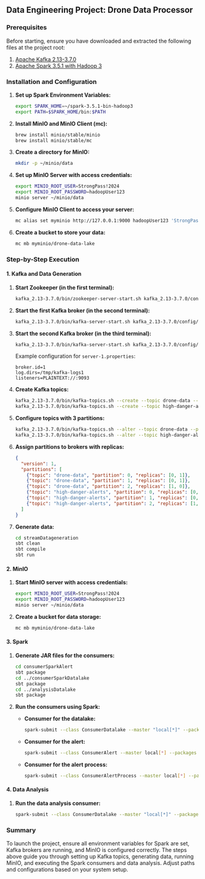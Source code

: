 ## Data Engineering Project: Drone Data Processor

### Prerequisites

Before starting, ensure you have downloaded and extracted the following files at the project root:

1. [Apache Kafka 2.13-3.7.0](https://www.apache.org/dyn/closer.cgi?path=/kafka/3.7.0/kafka_2.13-3.7.0.tgz)
2. [Apache Spark 3.5.1 with Hadoop 3](https://spark.apache.org/downloads.html)

### Installation and Configuration

1. **Set up Spark Environment Variables:**

   ```sh
   export SPARK_HOME=~/spark-3.5.1-bin-hadoop3
   export PATH=$SPARK_HOME/bin:$PATH
   ```

2. **Install MinIO and MinIO Client (mc):**

   ```sh
   brew install minio/stable/minio
   brew install minio/stable/mc
   ```

3. **Create a directory for MinIO:**

   ```sh
   mkdir -p ~/minio/data
   ```

4. **Set up MinIO Server with access credentials:**

   ```sh
   export MINIO_ROOT_USER=StrongPass!2024
   export MINIO_ROOT_PASSWORD=hadoopUser123
   minio server ~/minio/data
   ```

5. **Configure MinIO Client to access your server:**

   ```sh
   mc alias set myminio http://127.0.0.1:9000 hadoopUser123 'StrongPass!2024'
   ```

6. **Create a bucket to store your data:**

   ```sh
   mc mb myminio/drone-data-lake
   ```

### Step-by-Step Execution

#### 1. Kafka and Data Generation

1. **Start Zookeeper (in the first terminal):**

   ```sh
   kafka_2.13-3.7.0/bin/zookeeper-server-start.sh kafka_2.13-3.7.0/config/zookeeper.properties
   ```

2. **Start the first Kafka broker (in the second terminal):**

   ```sh
   kafka_2.13-3.7.0/bin/kafka-server-start.sh kafka_2.13-3.7.0/config/server.properties
   ```

3. **Start the second Kafka broker (in the third terminal):**

   ```sh
   kafka_2.13-3.7.0/bin/kafka-server-start.sh kafka_2.13-3.7.0/config/server-1.properties
   ```

   Example configuration for `server-1.properties`:

   ```properties
   broker.id=1
   log.dirs=/tmp/kafka-logs1
   listeners=PLAINTEXT://:9093
   ```

4. **Create Kafka topics:**

   ```sh
   kafka_2.13-3.7.0/bin/kafka-topics.sh --create --topic drone-data --bootstrap-server localhost:9092
   kafka_2.13-3.7.0/bin/kafka-topics.sh --create --topic high-danger-alerts --bootstrap-server localhost:9092
   ```

5. **Configure topics with 3 partitions:**

   ```sh
   kafka_2.13-3.7.0/bin/kafka-topics.sh --alter --topic drone-data --partitions 3 --bootstrap-server localhost:9092
   kafka_2.13-3.7.0/bin/kafka-topics.sh --alter --topic high-danger-alerts --partitions 3 --bootstrap-server localhost:9092
   ```

6. **Assign partitions to brokers with replicas:**

   ```json
   {
     "version": 1,
     "partitions": [
       {"topic": "drone-data", "partition": 0, "replicas": [0, 1]},
       {"topic": "drone-data", "partition": 1, "replicas": [0, 1]},
       {"topic": "drone-data", "partition": 2, "replicas": [1, 0]},
       {"topic": "high-danger-alerts", "partition": 0, "replicas": [0, 1]},
       {"topic": "high-danger-alerts", "partition": 1, "replicas": [0, 1]},
       {"topic": "high-danger-alerts", "partition": 2, "replicas": [1, 0]}
     ]
   }
   ```

7. **Generate data:**

   ```sh
   cd streamDatageneration
   sbt clean
   sbt compile
   sbt run
   ```

#### 2. MinIO

1. **Start MinIO server with access credentials:**

   ```sh
   export MINIO_ROOT_USER=StrongPass!2024
   export MINIO_ROOT_PASSWORD=hadoopUser123
   minio server ~/minio/data
   ```

2. **Create a bucket for data storage:**

   ```sh
   mc mb myminio/drone-data-lake
   ```

#### 3. Spark

1. **Generate JAR files for the consumers:**

   ```sh
   cd consumerSparkAlert
   sbt package
   cd ../consumerSparkDatalake
   sbt package
   cd ../analysisDatalake
   sbt package
   ```

2. **Run the consumers using Spark:**

   - **Consumer for the datalake:**

     ```sh
     spark-submit --class ConsumerDatalake --master "local[*]" --packages org.apache.spark:spark-sql-kafka-0-10_2.12:3.5.1,org.apache.kafka:kafka-clients:3.7.0,org.apache.hadoop:hadoop-aws:3.3.4,com.amazonaws:aws-java-sdk:1.12.452 consumerdatalake_2.12-0.1.jar
     ```

   - **Consumer for the alert:**

     ```sh
     spark-submit --class ConsumerAlert --master local[*] --packages org.apache.spark:spark-sql-kafka-0-10_2.12:3.5.1,org.apache.kafka:kafka-clients:3.7.0 consumeralert_2.12-0.1.jar
     ```

   - **Consumer for the alert process:**

     ```sh
     spark-submit --class ConsumerAlertProcess --master local[*] --packages org.apache.spark:spark-sql-kafka-0-10_2.12:3.5.1,org.apache.kafka:kafka-clients:3.7.0 consumeralert_2.12-0.1.jar
     ```

#### 4. Data Analysis

1. **Run the data analysis consumer:**

   ```sh
   spark-submit --class ConsumerDatalake --master "local[*]" --packages org.apache.spark:spark-sql-kafka-0-10_2.12:3.5.1,org.apache.kafka:kafka-clients:3.7.0,org.apache.hadoop:hadoop-aws:3.3.4,com.amazonaws:aws-java-sdk:1.12.452 consumerdatalake_2.12-0.1.jar
   ```

### Summary

To launch the project, ensure all environment variables for Spark are set, Kafka brokers are running, and MinIO is configured correctly. The steps above guide you through setting up Kafka topics, generating data, running MinIO, and executing the Spark consumers and data analysis. Adjust paths and configurations based on your system setup.